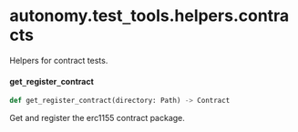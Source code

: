 <a id="autonomy.test_tools.helpers.contracts"></a>

# autonomy.test`_`tools.helpers.contracts

Helpers for contract tests.

<a id="autonomy.test_tools.helpers.contracts.get_register_contract"></a>

#### get`_`register`_`contract

```python
def get_register_contract(directory: Path) -> Contract
```

Get and register the erc1155 contract package.

